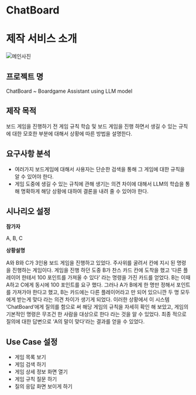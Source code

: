 # ChatBoard
# 제작 서비스 소개
![메인사진](https://github.com/user-attachments/assets/095674f0-f5f0-4d68-b547-a6c4db726222)
## 프로젝트 명

ChatBoard ~ Boardgame Assistant using LLM model

## 제작 목적

보드 게임을 진행하기 전 게임 규칙 학습 및 보드 게임을 진행 하면서 생길 수 있는 규칙에 대한 모호한 부분에 대해서 상황에 따른 방법을 설명한다.

## 요구사항 분석

- 여러가지 보드게임에 대해서 사용자는 단순한 검색을 통해 그 게임에 대한 규칙을 알 수 있어야 한다.
- 게임 도중에 생길 수 있는 규칙에 관해 생기는 의견 차이에 대해서 LLM의 학습을 통해 명확하게 해당 상황에 대하여 결론을 내려 줄 수 있어야 한다.

## 시나리오 설정

**참가자**

A, B, C

**상황설명**

A와 B와 C가 3인용 보드 게임을 진행하고 있었다. 주사위를 굴려서 칸에 지시 된 명령을 진행하는 게임이다. 게임을 진행 하던 도중 B가 찬스 카드 칸에 도착을 했고 ‘다른 플레이어 한테서 100 포인트를 가져올 수 있다’ 라는 명령을 가진 카드를 얻었다. B는 이때 A하고 C에게 동시에 100 포인트를 요구 했다. 그러나 A가 B에게 한 명만 정해서 포인트를 가져가야 한다고 했고, B는 카드에는 다른 플레이어라고 만 되어 있으니깐 두 명 모두에게 받는게 맞다 라는 의견 차이가 생기게 되었다. 이러한 상황에서 이 시스템 ‘ChatBoard’에게 질의를 함으로 써 해당 게임의 규칙을 자세히 확인 해 보았고, 게임의 기본적인 명령은 무조건 한 사람을 대상으로 한다 라는 것을 알 수 있었다. 최종 적으로 질의에 대한 답변으로 ‘A의 말이 맞다’라는 결과를 얻을 수 있었다.

## Use Case 설정

- 게임 목록 보기
- 게임 검색 하기
- 게임 상세 정보 화면 열기
- 게임 규칙 질문 하기
- 질의 응답 화면 보이게 하기
